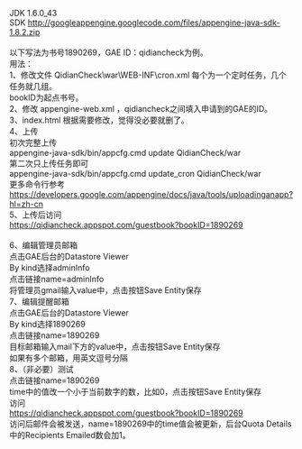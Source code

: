 ﻿JDK 1.6.0_43
</br>SDK http://googleappengine.googlecode.com/files/appengine-java-sdk-1.8.2.zip
</br>
</br>以下写法为书号1890269，GAE ID：qidiancheck为例。 
</br>用法：
</br>1、修改文件 QidianCheck\war\WEB-INF\cron.xml 每个<cron></cron>为一个定时任务，几个任务就几组<cron></cron>。
</br>bookID为起点书号。
</br>2、修改 appengine-web.xml ，<application>qidiancheck</application>之间填入申请到的GAE的ID。
</br>3、index.html 根据需要修改，觉得没必要就删了。
</br>4、上传
</br>初次完整上传
</br>appengine-java-sdk/bin/appcfg.cmd update QidianCheck/war
</br>第二次只上传任务即可
</br>appengine-java-sdk/bin/appcfg.cmd update_cron QidianCheck/war
</br>更多命令行参考
</br>https://developers.google.com/appengine/docs/java/tools/uploadinganapp?hl=zh-cn
</br>5、上传后访问
</br>https://qidiancheck.appspot.com/guestbook?bookID=1890269
</br>
</br>6、编辑管理员邮箱
</br>点击GAE后台的Datastore Viewer
</br>By kind选择adminInfo
</br>点击链接name=adminInfo
</br>将管理员gmail输入value中，点击按钮Save Entity保存
</br>7、编辑提醒邮箱
</br>点击GAE后台的Datastore Viewer
</br>By kind选择1890269
</br>点击链接name=1890269
</br>目标邮箱输入mail下方的value中，点击按钮Save Entity保存
</br>如果有多个邮箱，用英文逗号分隔
</br>8、（非必要）测试
</br>点击链接name=1890269
</br>time中的值改一个小于当前数字的数，比如0，点击按钮Save Entity保存
</br>访问
</br>https://qidiancheck.appspot.com/guestbook?bookID=1890269
</br>访问后邮件会被发送，name=1890269中的time值会被更新，后台Quota Details中的Recipients Emailed数会加1。
</br>
</br>
</br>
</br>
</br>
</br>
</br>